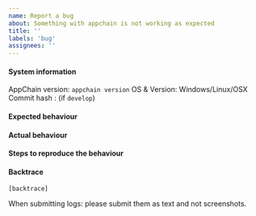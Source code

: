 ```yaml
---
name: Report a bug
about: Something with appchain is not working as expected
title: ''
labels: 'bug'
assignees: ''
---
```


#### System information

AppChain version: `appchain version`
OS & Version: Windows/Linux/OSX
Commit hash : (if `develop`)

#### Expected behaviour


#### Actual behaviour


#### Steps to reproduce the behaviour


#### Backtrace

````
[backtrace]
````

When submitting logs: please submit them as text and not screenshots.